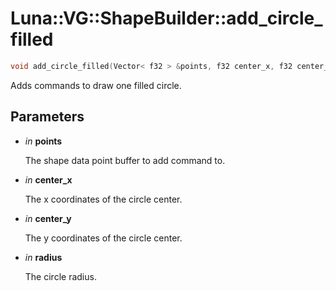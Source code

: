 # Luna::VG::ShapeBuilder::add_circle_filled

```c++
void add_circle_filled(Vector< f32 > &points, f32 center_x, f32 center_y, f32 radius)
```

Adds commands to draw one filled circle. 



## Parameters
* *in* **points**

    The shape data point buffer to add command to. 

* *in* **center_x**

    The x coordinates of the circle center. 

* *in* **center_y**

    The y coordinates of the circle center. 

* *in* **radius**

    The circle radius. 

